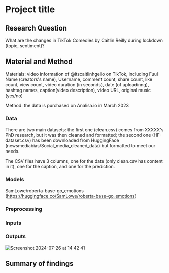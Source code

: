 # Project title

## Research Question
What are the changes in TikTok Comedies by Caitlin Reilly during lockdown (topic, sentiment)?

## Material and Method
Materials: video information of @itscaitlinhgello on TikTok, including Fuul Name (creators's name), Username, comment count, share count, like count, view count, video duration (in seconds), date (of uploadinng), hashtag names, caption(video description), video URL, original music (yes/no)

Method: the data is purchased on Analisa.io in March 2023

### Data
There are two main datasets: the first one (clean.csv) comes from XXXXX's PhD research, but it was then cleaned and formatted; the second one (HF-dataset.csv) has been downloaded from HuggingFace (newsmediabias/Social_media_cleaned_data) but formatted to meet our needs.

The CSV files have 3 columns, one for the date (only clean.csv has content in it), one for the caption, and one for the prediction.
### Models 
SamLowe/roberta-base-go_emotions (https://huggingface.co/SamLowe/roberta-base-go_emotions) 

### Preprocessing

### Inputs

### Outputs

![Screenshot 2024-07-26 at 14 42 41](https://github.com/user-attachments/assets/e5480852-5ae0-49a5-b152-77cd545477bb)


## Summary of findings
